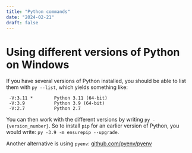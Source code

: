 ```yaml
---
title: "Python commands"
date: "2024-02-21"
draft: false
---
```


# Using different versions of Python on Windows

If you have several versions of Python installed, you should be able to list them with `py --list`, which yields something like:

```shell
 -V:3.11 *        Python 3.11 (64-bit)
 -V:3.9           Python 3.9 (64-bit)
 -V:2.7           Python 2.7
```

You can then work with the different versions by writing `py -{version_number}`. So to install `pip` for an earlier version of Python, you would write: `py -3.9 -m ensurepip --upgrade`.

Another alternative is using `pyenv`: [github.com/pyenv/pyenv](https://github.com/pyenv/pyenv)
